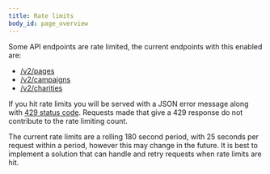 ```yaml
---
title: Rate limits
body_id: page_overview
---
```


Some API endpoints are rate limited, the current endpoints with this enabled are:

 - [/v2/pages](/pages/#list-all-pages-smallpublicsmall)
 - [/v2/campaigns](/campaigns/)
 - [/v2/charities](/charities/)

If you hit rate limits you will be served with a JSON error message along with [429 status code](http://tools.ietf.org/html/rfc6585#section-4). Requests made that give a 429 response do not contribute to the rate limiting count.

The current rate limits are a rolling 180 second period, with 25 seconds per request within a period, however this may change in the future. It is best to implement a solution that can handle and retry requests when rate limits are hit.
